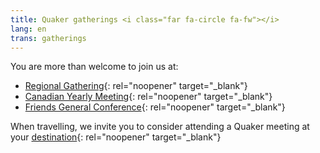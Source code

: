 ```yaml
---
title: Quaker gatherings <i class="far fa-circle fa-fw"></i>
lang: en
trans: gatherings
---
```

You are more than welcome to join us at:
* [Regional Gathering](https://stlawrence.quaker.ca){: rel="noopener" target="_blank"}
* [Canadian Yearly Meeting](https://quaker.ca/what-we-do/gatherings/){: rel="noopener" target="_blank"} 
* [Friends General Conference](https://www.fgcquaker.org/connect/gathering){: rel="noopener" target="_blank"}

When travelling, we invite you to consider attending a Quaker meeting at your [destination](https://www.fgcquaker.org/connect/quaker-finder){: rel="noopener" target="_blank"} 
